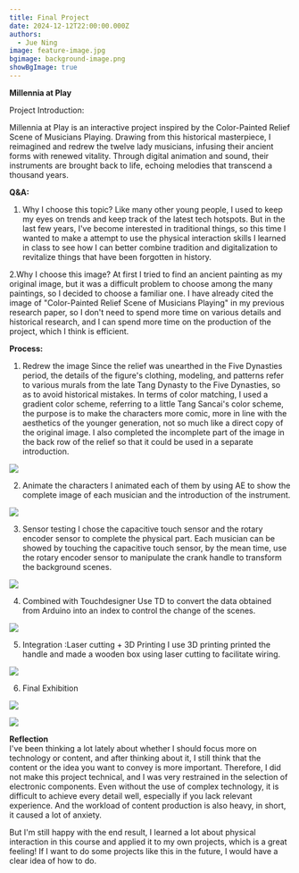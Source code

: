 ```yaml
---
title: Final Project
date: 2024-12-12T22:00:00.000Z
authors:
  - Jue Ning
image: feature-image.jpg
bgimage: background-image.png
showBgImage: true
---
```

**Millennia at Play**

Project Introduction:					

Millennia at Play is an interactive project inspired by the Color-Painted Relief Scene
of Musicians Playing. Drawing from this historical masterpiece, I reimagined and
redrew the twelve lady musicians, infusing their ancient forms with renewed
vitality. Through digital animation and sound, their instruments are brought back to
life, echoing melodies that transcend a thousand years.



**Q&A:**
1. Why I choose this topic?
    Like many other young people, I used to keep my eyes on trends and keep track of the latest tech hotspots. But in the last few years, I've become interested in traditional things, so this time I wanted to make a attempt to use the physical interaction skills I learned in class to see how I can better combine tradition and digitalization to revitalize things that have been forgotten in history.

2.Why I choose this image?
  At first I tried to find an ancient painting as my original image, but it was a difficult problem to choose among the many paintings, so I decided to choose a familiar one. I have already cited the image of "Color-Painted Relief Scene of Musicians Playing" in my previous research paper, so I don't need to spend more time on various details and historical research, and I can spend more time on the production of the project, which I think is efficient.


**Process:**
1. Redrew the image
  Since the relief was unearthed in the Five Dynasties period, the details of the figure's clothing, modeling, and patterns refer to various murals from the late Tang Dynasty to the Five Dynasties, so as to avoid historical mistakes. In terms of color matching, I used a gradient color scheme, referring to a little Tang Sancai's color scheme, the purpose is to make the characters more comic, more in line with the aesthetics of the younger generation, not so much like a direct copy of the original image. I also completed the incomplete part of the image in the back row of the relief so that it could be used in a separate introduction.

![](redrew.png)




2. Animate the characters
  I animated each of them by using AE to show the complete image of each musician and the introduction of the instrument.
	

![](animation.png)

3. Sensor testing
  I chose the capacitive touch sensor and the rotary encoder sensor to complete the physical part. Each musician can be showed by touching the capacitive touch sensor, by the mean time, use the rotary encoder sensor to manipulate the crank handle to transform the background scenes.

![](sensor.png)

4. Combined with Touchdesigner
   Use TD to convert the data obtained from Arduino into an index to control the change of the scenes.

![](touchdesigner.png)

5. Integration :Laser cutting + 3D Printing
    I use 3D printing printed the handle and made a wooden box using laser cutting to facilitate wiring.

![](box.png)

6. Final Exhibition

![](exhibition1.png)

![](exhibituion2.png)

**Reflection**\
   I've been thinking a lot lately about whether I should focus more on technology or content, and after thinking about it, I still think that the content or the idea you want to convey is more important. Therefore, I did not make this project technical, and I was very restrained in the selection of electronic components. Even without the use of complex technology, it is difficult to achieve every detail well, especially if you lack relevant experience. And the workload of content production is also heavy, in short, it caused a lot of anxiety.

   But I'm still happy with the end result, I learned a lot about physical interaction in this course and applied it to my own projects, which is a great feeling! If I want to do some projects like this in the future, I would have a clear idea of how to do.

